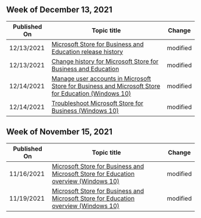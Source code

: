 <!-- This file is generated automatically each week. Changes made to this file will be overwritten.-->



## Week of December 13, 2021


| Published On |Topic title | Change |
|------|------------|--------|
| 12/13/2021 | [Microsoft Store for Business and Education release history](/microsoft-store/release-history-microsoft-store-business-education) | modified |
| 12/13/2021 | [Change history for Microsoft Store for Business and Education](/microsoft-store/sfb-change-history) | modified |
| 12/14/2021 | [Manage user accounts in Microsoft Store for Business and Microsoft Store for Education (Windows 10)](/microsoft-store/manage-users-and-groups-microsoft-store-for-business) | modified |
| 12/14/2021 | [Troubleshoot Microsoft Store for Business (Windows 10)](/microsoft-store/troubleshoot-microsoft-store-for-business) | modified |


## Week of November 15, 2021


| Published On |Topic title | Change |
|------|------------|--------|
| 11/16/2021 | [Microsoft Store for Business and Microsoft Store for Education overview (Windows 10)](/microsoft-store/microsoft-store-for-business-overview) | modified |
| 11/19/2021 | [Microsoft Store for Business and Microsoft Store for Education overview (Windows 10)](/microsoft-store/microsoft-store-for-business-overview) | modified |
